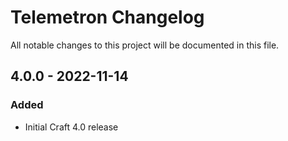 # Telemetron Changelog

All notable changes to this project will be documented in this file.

## 4.0.0 - 2022-11-14
### Added
- Initial Craft 4.0 release
